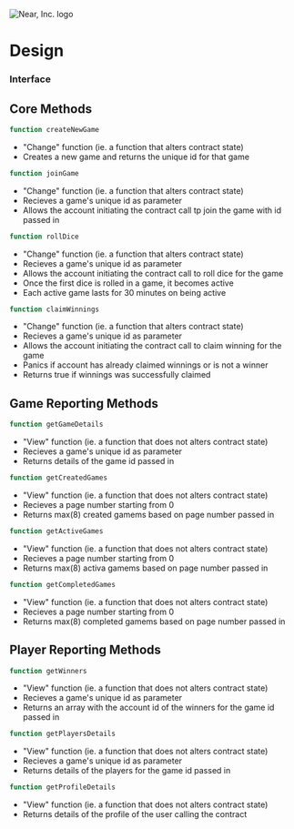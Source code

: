 ![Near, Inc. logo](https://near.org/wp-content/themes/near-19/assets/img/logo.svg?t=1553011311)

# Design

### Interface
## Core Methods

```ts
function createNewGame
```
- "Change" function (ie. a function that alters contract state)
- Creates a new game and returns the unique id for that game

```ts
function joinGame
```
- "Change" function (ie. a function that alters contract state)
- Recieves a game's unique id as parameter
- Allows the account initiating the contract call tp join the game with id passed in

```ts
function rollDice
```
- "Change" function (ie. a function that alters contract state)
- Recieves a game's unique id as parameter
- Allows the account initiating the contract call to roll dice for the game 
- Once the first dice is rolled in a game, it becomes active
- Each active game lasts for 30 minutes on being active 

```ts
function claimWinnings
```
- "Change" function (ie. a function that alters contract state)
- Recieves a game's unique id as parameter
- Allows the account initiating the contract call to claim winning for the game 
- Panics if account has already claimed winnings or is not a winner
- Returns true if winnings was successfully claimed 

## Game Reporting Methods

```ts
function getGameDetails
```
- "View" function (ie. a function that does not alters contract state)
- Recieves a game's unique id as parameter
- Returns details of the game id passed in

```ts
function getCreatedGames
```
- "View" function (ie. a function that does not alters contract state)
- Recieves a page number starting from 0
- Returns max(8) created gamems based on page number passed in

```ts
function getActiveGames
```
- "View" function (ie. a function that does not alters contract state)
- Recieves a page number starting from 0
- Returns max(8) activa gamems based on page number passed in

```ts
function getCompletedGames
```
- "View" function (ie. a function that does not alters contract state)
- Recieves a page number starting from 0
- Returns max(8) completed gamems based on page number passed in

## Player Reporting Methods

```ts
function getWinners
```
- "View" function (ie. a function that does not alters contract state)
- Recieves a game's unique id as parameter
- Returns an array with the account id of the winners for the game id passed in

```ts
function getPlayersDetails
```
- "View" function (ie. a function that does not alters contract state)
- Recieves a game's unique id as parameter
- Returns details of the players for the game id passed in

```ts
function getProfileDetails
```
- "View" function (ie. a function that does not alters contract state)
- Returns details of the profile of the user calling the contract
